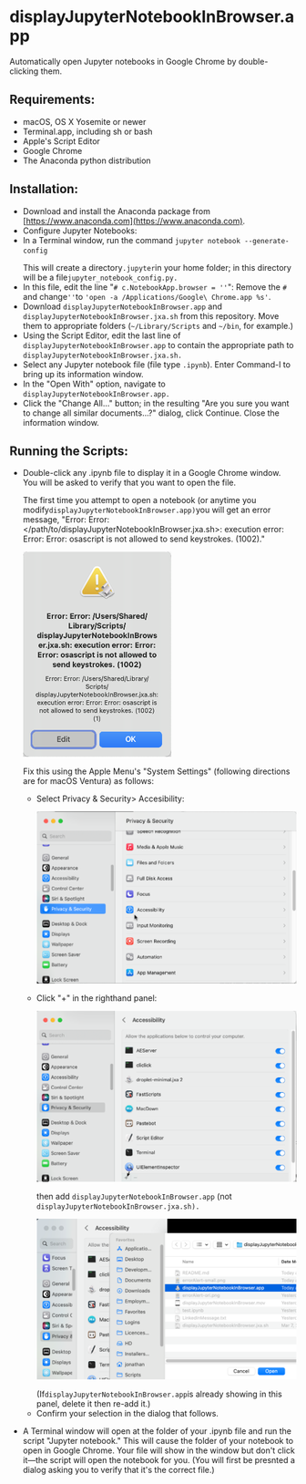 # displayJupyterNotebookInBrowser.app
Automatically open Jupyter notebooks in Google Chrome by double-clicking them.
## Requirements:
- macOS, OS X Yosemite or newer
- Terminal.app, including sh or bash
- Apple's Script Editor
- Google Chrome
- The Anaconda python distribution

## Installation:
- Download and install the Anaconda package from [https://www.anaconda.com](https://www.anaconda.com).
- Configure Jupyter Notebooks:
 - In a Terminal window, run the command
 `jupyter notebook --generate-config`<p></p>
 This will create a directory`.jupyter`in your home folder; in this directory will be a file`jupyter_notebook_config.py.`
 - In this file, edit the line "`# c.NotebookApp.browser = ''`": Remove the `#` and change`''`to `'open -a /Applications/Google\ Chrome.app %s'`.
- Download `displayJupyterNotebookInBrowser.app` and `displayJupyterNotebookInBrowser.jxa.sh` from this repository. Move them to appropriate folders (`~/Library/Scripts` and `~/bin`, for example.)
- Using the Script Editor, edit the last line of `displayJupyterNotebookInBrowser.app` to contain the appropriate path to `displayJupyterNotebookInBrowser.jxa.sh.`
- Select any Jupyter notebook file (file type `.ipynb`). Enter Command-I to bring up its information window.
- In the "Open With" option, navigate to `displayJupyterNotebookInBrowser.app.`
- Click the "Change All…" button; in the resulting "Are you sure you want to change all similar documents...?" dialog, click Continue. Close the information window.

## Running the Scripts:
- Double-click any .ipynb file to display it in a Google Chrome window. You will be asked to verify that you want to open the file.<p></p>
The first time you attempt to open a notebook (or anytime you modify`displayJupyterNotebookInBrowser.app)`you will get an error message, "Error: Error: </path/to/displayJupyterNotebookInBrowser.jxa.sh>: execution error: Error: Error: osascript is not allowed to send keystrokes. (1002)."<p></p>![Error message](img/errorAlert-small.png)<p></p>
Fix this using the Apple Menu's "System Settings" (following directions are for macOS Ventura) as follows:
  - Select Privacy & Security> Accesibility:<p></p>![Image 1](img/1.png)<p></p>
  - Click "+" in the righthand panel:<p></p>![Image 2](img/2.png)<p></p>
	then add `displayJupyterNotebookInBrowser.app` (not `displayJupyterNotebookInBrowser.jxa.sh).`<p></p>![Image 3](img/3.png)<p></p>
	(If`displayJupyterNotebookInBrowser.app`is already showing in this panel, delete it then re-add it.)
  - Confirm your selection in the dialog that follows.

 - A Terminal window will open at the folder of your .ipynb file and run the script "Jupyter notebook." This will cause the folder of your notebook to open in Google Chrome. Your file will show in the window but don't click it—the script will open the notebook for you. (You will first be presnted a dialog asking you to verify that it's the correct file.)